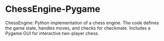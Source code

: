 # ChessEngine-Pygame
ChessEngine: Python implementation of a chess engine. The code defines the game state, handles moves, and checks for checkmate. Includes a Pygame GUI for interactive two-player chess.

